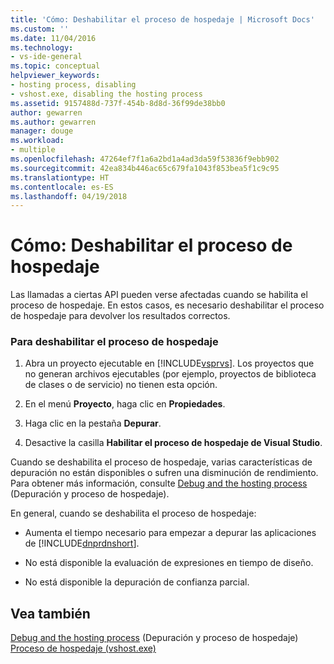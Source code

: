 ```yaml
---
title: 'Cómo: Deshabilitar el proceso de hospedaje | Microsoft Docs'
ms.custom: ''
ms.date: 11/04/2016
ms.technology:
- vs-ide-general
ms.topic: conceptual
helpviewer_keywords:
- hosting process, disabling
- vshost.exe, disabling the hosting process
ms.assetid: 9157488d-737f-454b-8d8d-36f99de38bb0
author: gewarren
ms.author: gewarren
manager: douge
ms.workload:
- multiple
ms.openlocfilehash: 47264ef7f1a6a2bd1a4ad3da59f53836f9ebb902
ms.sourcegitcommit: 42ea834b446ac65c679fa1043f853bea5f1c9c95
ms.translationtype: HT
ms.contentlocale: es-ES
ms.lasthandoff: 04/19/2018
---
```

# <a name="how-to-disable-the-hosting-process"></a>Cómo: Deshabilitar el proceso de hospedaje
Las llamadas a ciertas API pueden verse afectadas cuando se habilita el proceso de hospedaje. En estos casos, es necesario deshabilitar el proceso de hospedaje para devolver los resultados correctos.  
  
### <a name="to-disable-the-hosting-process"></a>Para deshabilitar el proceso de hospedaje  
  
1.  Abra un proyecto ejecutable en [!INCLUDE[vsprvs](../code-quality/includes/vsprvs_md.md)]. Los proyectos que no generan archivos ejecutables (por ejemplo, proyectos de biblioteca de clases o de servicio) no tienen esta opción.  
  
2.  En el menú **Proyecto**, haga clic en **Propiedades**.  
  
3.  Haga clic en la pestaña **Depurar**.  
  
4.  Desactive la casilla **Habilitar el proceso de hospedaje de Visual Studio**.  
  
 Cuando se deshabilita el proceso de hospedaje, varias características de depuración no están disponibles o sufren una disminución de rendimiento. Para obtener más información, consulte [Debug and the hosting process](../debugger/debugging-and-the-hosting-process.md) (Depuración y proceso de hospedaje).  
  
 En general, cuando se deshabilita el proceso de hospedaje:  
  
-   Aumenta el tiempo necesario para empezar a depurar las aplicaciones de [!INCLUDE[dnprdnshort](../code-quality/includes/dnprdnshort_md.md)].  
  
-   No está disponible la evaluación de expresiones en tiempo de diseño.  
  
-   No está disponible la depuración de confianza parcial.  
  
## <a name="see-also"></a>Vea también

[Debug and the hosting process](../debugger/debugging-and-the-hosting-process.md)  (Depuración y proceso de hospedaje)  
[Proceso de hospedaje (vshost.exe)](../ide/hosting-process-vshost-exe.md)